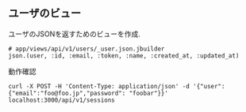 ## ユーザのビュー

ユーザのJSONを返すためのビューを作成.

```
# app/views/api/v1/users/_user.json.jbuilder
json.(user, :id, :email, :token, :name, :created_at, :updated_at)
```

動作確認

```
curl -X POST -H 'Content-Type: application/json' -d '{"user": {"email":"foo@foo.jp","password": "foobar"}}' localhost:3000/api/v1/sessions
```
